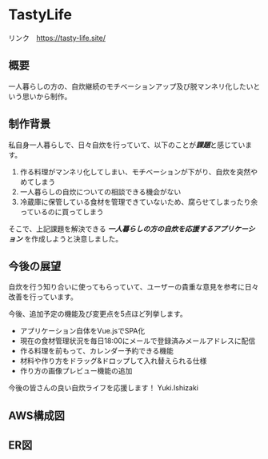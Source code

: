 # TastyLife

リンク　https://tasty-life.site/

概要
---
一人暮らしの方の、自炊継続のモチベーションアップ及び脱マンネリ化したいという思いから制作。  


制作背景
---

私自身一人暮らしで、日々自炊を行っていて、以下のことが***課題***と感じています。

1. 作る料理がマンネリ化してしまい、モチベーションが下がり、自炊を突然やめてしまう
2. 一人暮らしの自炊についての相談できる機会がない
3. 冷蔵庫に保管している食材を管理できていないため、腐らせてしまったり余っているのに買ってしまう

そこで、上記課題を解決できる ***一人暮らしの方の自炊を応援するアプリケーション*** を作成しようと決意しました。


今後の展望
---

自炊を行う知り合いに使ってもらっていて、ユーザーの貴重な意見を参考に日々改善を行っています。

今後、追加予定の機能及び変更点を5点ほど列挙します。
- アプリケーション自体をVue.jsでSPA化
- 現在の食材管理状況を毎日18:00にメールで登録済みメールアドレスに配信
- 作る料理を前もって、カレンダー予約できる機能
- 材料や作り方をドラッグ&ドロップして入れ替えられる仕様
- 作り方の画像プレビュー機能の追加

今後の皆さんの良い自炊ライフを応援します！
Yuki.Ishizaki


AWS構成図
---

ER図
---
